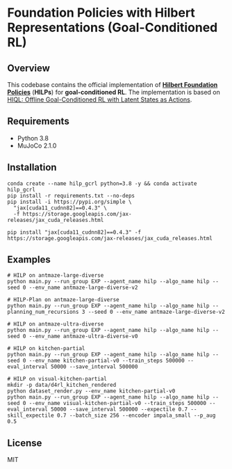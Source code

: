 # Foundation Policies with Hilbert Representations (Goal-Conditioned RL)

## Overview
This codebase contains the official implementation of **[Hilbert Foundation Policies](https://seohong.me/projects/hilp/)** (**HILPs**) for **goal-conditioned RL**.
The implementation is based on [HIQL: Offline Goal-Conditioned RL with Latent States as Actions](https://github.com/seohongpark/HIQL).

## Requirements
* Python 3.8
* MuJoCo 2.1.0

## Installation
```
conda create --name hilp_gcrl python=3.8 -y && conda activate hilp_gcrl
pip install -r requirements.txt --no-deps
pip install -i https://pypi.org/simple \
  "jax[cuda11_cudnn82]==0.4.3" \
  -f https://storage.googleapis.com/jax-releases/jax_cuda_releases.html

pip install "jax[cuda11_cudnn82]==0.4.3" -f https://storage.googleapis.com/jax-releases/jax_cuda_releases.html
```

## Examples
```
# HILP on antmaze-large-diverse
python main.py --run_group EXP --agent_name hilp --algo_name hilp --seed 0 --env_name antmaze-large-diverse-v2

# HILP-Plan on antmaze-large-diverse
python main.py --run_group EXP --agent_name hilp --algo_name hilp --planning_num_recursions 3 --seed 0 --env_name antmaze-large-diverse-v2

# HILP on antmaze-ultra-diverse
python main.py --run_group EXP --agent_name hilp --algo_name hilp --seed 0 --env_name antmaze-ultra-diverse-v0

# HILP on kitchen-partial
python main.py --run_group EXP --agent_name hilp --algo_name hilp --seed 0 --env_name kitchen-partial-v0 --train_steps 500000 --eval_interval 50000 --save_interval 500000 

# HILP on visual-kitchen-partial
mkdir -p data/d4rl_kitchen_rendered
python dataset_render.py --env_name kitchen-partial-v0
python main.py --run_group EXP --agent_name hilp --algo_name hilp --seed 0 --env_name visual-kitchen-partial-v0 --train_steps 500000 --eval_interval 50000 --save_interval 500000 --expectile 0.7 --skill_expectile 0.7 --batch_size 256 --encoder impala_small --p_aug 0.5
```

## License

MIT
